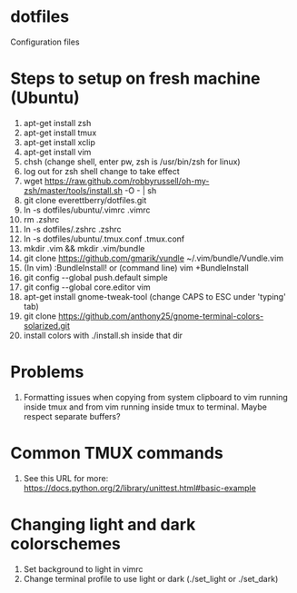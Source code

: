 # dotfiles
Configuration files

# Steps to setup on fresh machine (Ubuntu)
1. apt-get install zsh
2. apt-get install tmux
2. apt-get install xclip
2. apt-get install vim
2. chsh (change shell, enter pw, zsh is /usr/bin/zsh for linux)
2. log out for zsh shell change to take effect
3. wget https://raw.github.com/robbyrussell/oh-my-zsh/master/tools/install.sh -O - | sh
4. git clone everettberry/dotfiles.git
5. ln -s dotfiles/ubuntu/.vimrc .vimrc
5. rm .zshrc
6. ln -s dotfiles/.zshrc .zshrc
7. ln -s dotfiles/ubuntu/.tmux.conf .tmux.conf
7. mkdir .vim && mkdir .vim/bundle
8. git clone https://github.com/gmarik/vundle ~/.vim/bundle/Vundle.vim 
9. (In vim) :BundleInstall! or (command line) vim +BundleInstall
10. git config --global push.default simple
11. git config --global core.editor vim
12. apt-get install gnome-tweak-tool (change CAPS to ESC under 'typing' tab)
13. git clone https://github.com/anthony25/gnome-terminal-colors-solarized.git
14. install colors with ./install.sh inside that dir

# Problems
1.  Formatting issues when copying from system clipboard to vim running inside tmux and from vim running inside tmux to terminal.  Maybe respect separate buffers?

# Common TMUX commands
1. See this URL for more: https://docs.python.org/2/library/unittest.html#basic-example

# Changing light and dark colorschemes
1. Set background to light in vimrc
2. Change terminal profile to use light or dark (./set_light or ./set_dark)

